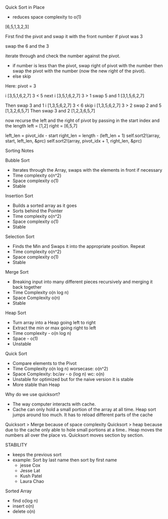 Quick Sort in Place

- reduces space complexity to o(1)

[6,5,1,3,2,3]

First find the pivot and swap it with the front number
if pivot was 3

swap the 6 and the 3

iterate through and check the number against the pivot.
  - if number is less than the pivot, swap right of pivot with the number then swap the pivot with the number (now the new right of the pivot).
  - else skip

Here:
pivot = 3

   i
[3,5,1,6,2,7]
3 < 5
next
     i
[3,5,1,6,2,7]
3 > 1
swap 5 and 1
[3,1,5,6,2,7]

Then swap 3 and 1
       i
[1,3,5,6,2,7]
3 < 6
skip
         i
[1,3,5,6,2,7]
3 > 2
swap 2 and 5
[1,3,2,6,5,7]
Then swap 3 and 2
[1,2,3,6,5,7]

now recurse the left and the right of pivot by passing in the start index and the length
left = [1,2]
right = [6,5,7]

left_len = pivot_idx - start
right_len = length - (left_len + 1)
self.sort2!(array, start, left_len, &prc)
self.sort2!(array, pivot_idx + 1, right_len, &prc)


Sorting Notes

Bubble Sort
- Iterates through the Array, swaps with the elements in front if necessary
- Time complexity o(n^2)
- Space complexity o(1)
- Stable

Insertion Sort
- Builds a sorted array as it goes
- Sorts behind the Pointer
- Time complexity o(n^2)
- Space complexity o(1)
- Stable

Selection Sort
- Finds the Min and Swaps it into the appropriate position. Repeat
- Time complexity o(n^2)
- Space complexity o(1)
- Stable

Merge Sort
- Breaking input into many different pieces recursively and merging it back together
- Time Complexity o(n log n)
- Space Complexity o(n)
- Stable

Heap Sort
- Turn array into a Heap going left to right
- Extract the min or max going right to left
- Time complexity - o(n log n)
- Space - o(1)
- Unstable

Quick Sort
- Compare elements to the Pivot
- Time Complexity o(n log n) worsecase: o(n^2)
- Space Complexity: bc/av - o (log n) wc: o(n)
- Unstable for optimized but for the naive version it is stable
- More stable than Heap

Why do we use quicksort?
- The way computer interacts with cache.
- Cache can only hold a small portion of the array at all time. Heap sort jumps around too much.
  It has to reload different parts of the cache

Quicksort > Merge because of space complexity
Quicksort > heap because due to the cache only able to hole small portions at a time.. Heap moves the numbers all over the place vs. Quicksort moves section by section.

STABILITY
- keeps the previous sort
- example: Sort by last name then sort by first name
  - jesse Cox
  - Jesse Lat
  - Kush Patel
  - Laura Chao

Sorted Array
- find o(log n)
- insert o(n)
- delete o(n)
